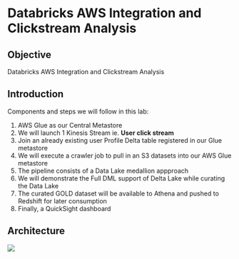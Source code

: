 # Databricks AWS Integration and Clickstream Analysis

## Objective

Databricks AWS Integration and Clickstream Analysis

## Introduction

Components and steps we will follow in this lab:

1. AWS Glue as our Central Metastore
2. We will launch 1 Kinesis Stream ie. **User click stream**
3. Join an already existing user Profile Delta table registered in our Glue metastore 
4. We will execute a crawler job to pull in an S3 datasets into our AWS Glue metastore
5. The pipeline consists of a Data Lake medallion appproach
6. We will demonstrate the Full DML support of Delta Lake while curating the Data Lake
6. The curated GOLD dataset will be available to Athena and pushed to Redshift for later consumption
7. Finally, a QuickSight dashboard

## Architecture

![](https://user-images.githubusercontent.com/62965911/214504502-a2cdf9ca-6c87-4fbf-a049-f60aa58e7c6d.png)